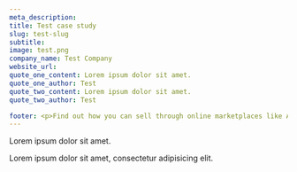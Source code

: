 ```yaml
---
meta_description:
title: Test case study
slug: test-slug
subtitle:
image: test.png
company_name: Test Company
website_url:
quote_one_content: Lorem ipsum dolor sit amet.
quote_one_author: Test
quote_two_content: Lorem ipsum dolor sit amet.
quote_two_author: Test

footer: <p>Find out how you can sell through online marketplaces like Amazon and eBay by using the <a href="/" class="link" title="Selling Online Overseas">Selling Online Overseas Service</a>.</p>
---
```


Lorem ipsum dolor sit amet.

Lorem ipsum dolor sit amet, consectetur adipisicing elit.
